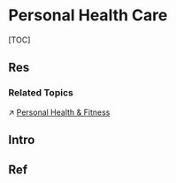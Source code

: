 # Personal Health Care

[TOC]



## Res
### Related Topics
↗ [Personal Health & Fitness](../../Arts%20&%20Cultures/Fitness%20&%20Sports/Personal%20Health%20&%20Fitness.md)



## Intro



## Ref
